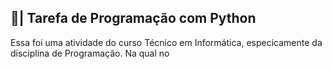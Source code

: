 ## 📄| Tarefa de Programação com Python
 
   Essa foi uma atividade do curso Técnico em Informática, especicamente da disciplina de Programação. Na qual no
